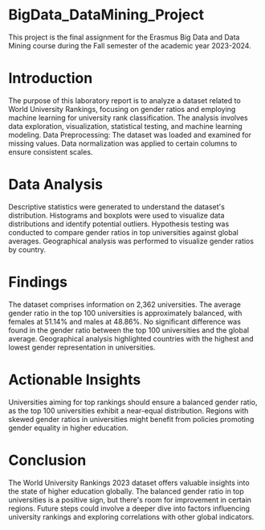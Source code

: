 # BigData_DataMining_Project

This project is the final assignment for the Erasmus Big Data and Data Mining course during the Fall semester of the academic year 2023-2024.

# Introduction
The purpose of this laboratory report is to analyze a dataset related to World University Rankings, focusing on gender ratios and employing machine learning for university rank classification. The analysis involves data exploration, visualization, statistical testing, and machine learning modeling.
Data Preprocessing: The dataset was loaded and examined for missing values. Data normalization was applied to certain columns to ensure consistent scales.

# Data Analysis
Descriptive statistics were generated to understand the dataset's distribution. Histograms and boxplots were used to visualize data distributions and identify potential outliers. Hypothesis testing was conducted to compare gender ratios in top universities against global averages. Geographical analysis was performed to visualize gender ratios by country.

# Findings
The dataset comprises information on 2,362 universities.
The average gender ratio in the top 100 universities is approximately balanced, with females at 51.14% and males at 48.86%.
No significant difference was found in the gender ratio between the top 100 universities and the global average.
Geographical analysis highlighted countries with the highest and lowest gender representation in universities.

# Actionable Insights
Universities aiming for top rankings should ensure a balanced gender ratio, as the top 100 universities exhibit a near-equal distribution.
Regions with skewed gender ratios in universities might benefit from policies promoting gender equality in higher education.

# Conclusion
The World University Rankings 2023 dataset offers valuable insights into the state of higher education globally. The balanced gender ratio in top universities is a positive sign, but there's room for improvement in certain regions. Future steps could involve a deeper dive into factors influencing university rankings and exploring correlations with other global indicators.
